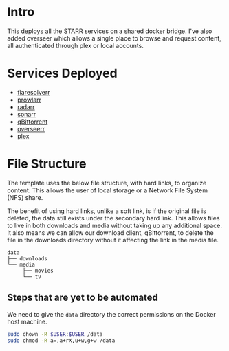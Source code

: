 # Intro

This deploys all the STARR services on a shared docker bridge. I've also added overseer which allows a single place to browse and request content, all authenticated through plex or local accounts.

# Services Deployed

- [flaresolverr](https://github.com/FlareSolverr/FlareSolverr)
- [prowlarr](https://github.com/Prowlarr/Prowlarr)
- [radarr](https://github.com/Radarr/Radarr)
- [sonarr](https://github.com/Sonarr/Sonarr)
- [qBittorrent](https://github.com/qbittorrent/qBittorrent)
- [overseerr](https://github.com/sct/overseerr)
- [plex](https://www.plex.tv/)

# File Structure

The template uses the below file structure, with hard links, to organize content. This allows the user of local storage or a Network File System (NFS) share.

The benefit of using hard links, unlike a soft link, is if the original file is deleted, the data still exists under the secondary hard link. This allows files to live in both downloads and media without taking up any additional space. It also means we can allow our download client, qBittorrent, to delete the file in the downloads directory without it affecting the link in the media file.

```
data
├── downloads
└── media
     ├── movies
     └── tv
```

## Steps that are yet to be automated

We need to give the `data` directory the correct permissions on the Docker host machine.

```bash
sudo chown -R $USER:$USER /data
sudo chmod -R a=,a+rX,u+w,g+w /data
```
